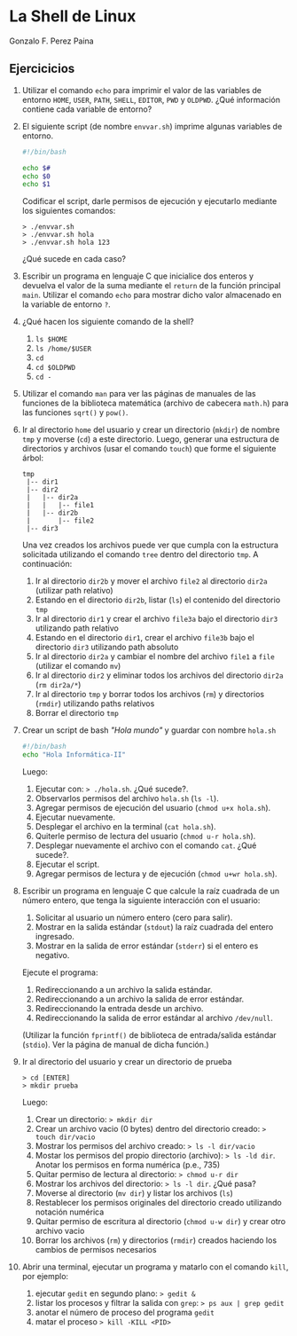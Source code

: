 # La Shell de Linux

Gonzalo F. Perez Paina

## Ejercicicios

1. Utilizar el comando `echo` para imprimir el valor de las variables de entorno `HOME`, `USER`, `PATH`, `SHELL`, `EDITOR`, `PWD` y `OLDPWD`. ¿Qué información contiene cada variable de entorno?

1. El siguiente script (de nombre `envvar.sh`) imprime algunas variables de entorno.
    ```bash
    #!/bin/bash
    
    echo $#
    echo $0
    echo $1
    ```
    Codificar el script, darle permisos de ejecución y ejecutarlo mediante los siguientes comandos:
    ```
    > ./envvar.sh
    > ./envvar.sh hola
    > ./envvar.sh hola 123
    ```
    ¿Qué sucede en cada caso?

1. Escribir un programa en lenguaje C que inicialice dos enteros y devuelva el valor de la suma mediante el `return` de la función principal `main`. Utilizar el comando `echo` para mostrar dicho valor almacenado en la variable de entorno `?`.

1. ¿Qué hacen los siguiente comando de la shell?
    1. `ls $HOME`
    1. `ls /home/$USER`
    1. `cd`
    1. `cd $OLDPWD`
    1. `cd -`

1. Utilizar el comando `man` para ver las páginas de manuales de las funciones de la biblioteca matemática (archivo de cabecera `math.h`) para las funciones `sqrt()` y `pow()`.

1. Ir al directorio `home` del usuario y crear un directorio (`mkdir`) de nombre `tmp` y moverse (`cd`) a este directorio. Luego, generar una estructura de directorios y archivos (usar el comando `touch`) que forme el siguiente árbol:
    ```
    tmp
     |-- dir1
     |-- dir2
     |   |-- dir2a
     |   |   |-- file1
     |   |-- dir2b
     |       |-- file2
     |-- dir3
     ```
    Una vez creados los archivos puede ver que cumpla con la estructura solicitada utilizando el comando `tree` dentro del directorio `tmp`. A continuación:
    1. Ir al directorio `dir2b` y mover el archivo `file2` al directorio `dir2a` (utilizar path relativo)
    1. Estando en el directorio `dir2b`, listar (`ls`) el contenido del directorio `tmp`
    1. Ir al directorio `dir1` y crear el archivo `file3a` bajo el directorio `dir3` utilizando path relativo
    1. Estando en el directorio `dir1`, crear el archivo `file3b` bajo el directorio `dir3` utilizando path absoluto
    1. Ir al directorio `dir2a` y cambiar el nombre del archivo `file1` a `file` (utilizar el comando `mv`)
    1. Ir al directorio `dir2` y eliminar todos los archivos del directorio `dir2a` (`rm dir2a/*`)
    1. Ir al directorio `tmp` y borrar todos los archivos (`rm`) y directorios (`rmdir`) utilizando paths relativos
    1. Borrar el directorio `tmp`

1. Crear un script de bash _"Hola mundo"_ y guardar con nombre `hola.sh`
    ```bash
    #!/bin/bash
    echo "Hola Informática-II"
    ```
    Luego:
    1. Ejecutar con: `> ./hola.sh`. ¿Qué sucede?.
    1. Observarlos permisos del archivo `hola.sh` (`ls -l`).
    1. Agregar permisos de ejecución del usuario (`chmod u+x hola.sh`).
    1. Ejecutar nuevamente.
    1. Desplegar el archivo en la terminal (`cat hola.sh`).
    1. Quiterle permiso de lectura del usuario (`chmod u-r hola.sh`).
    1. Desplegar nuevamente el archivo con el comando `cat`. ¿Qué sucede?.
    1. Ejecutar el script.
    1. Agregar permisos de lectura y de ejecución (`chmod u+wr hola.sh`).

1. Escribir un programa en lenguaje C que calcule la raíz cuadrada de un número entero, que tenga la siguiente interacción con el usuario:
    1. Solicitar al usuario un número entero (cero para salir).
    1. Mostrar en la salida estándar (`stdout`) la raíz cuadrada del entero ingresado.
    1. Mostrar en la salida de error estándar (`stderr`) si el entero es negativo.

    Ejecute el programa:
    1. Redireccionando a un archivo la salida estándar.
    1. Redireccionando a un archivo la salida de error estándar.
    1. Redireccionando la entrada desde un archivo.
    1. Redireccionando la salida de error estándar al archivo `/dev/null`.

    (Utilizar la función `fprintf()` de biblioteca de entrada/salida estándar (`stdio`). Ver la página de manual de dicha función.)

1. Ir al directorio del usuario y crear un directorio de prueba
    ```
    > cd [ENTER]
    > mkdir prueba
    ```
    Luego:
    1. Crear un directorio: `> mkdir dir`
    1. Crear un archivo vacio (0 bytes) dentro del directorio creado: `> touch dir/vacio`
    1. Mostrar los permisos del archivo creado: `> ls -l dir/vacio`
    1. Mostar los permisos del propio directorio (archivo): `> ls -ld dir`. Anotar los permisos en forma numérica (p.e., 735)
    1. Quitar permiso de lectura al directorio: `> chmod u-r dir`
    1. Mostrar los archivos del directorio: `> ls -l dir`. ¿Qué pasa?
    1. Moverse al directorio (`mv dir`) y listar los archivos (`ls`)
    1. Restablecer los permisos originales del directorio creado utilizando notación numérica
    1. Quitar permiso de escritura al directorio (`chmod u-w dir`) y crear otro archivo vacio
    1. Borrar los archivos (`rm`) y directorios (`rmdir`) creados haciendo los cambios de permisos necesarios

1. Abrir una terminal, ejecutar un programa y matarlo con el comando `kill`, por ejemplo:
    1. ejecutar `gedit` en segundo plano: `> gedit &`
    1. listar los procesos y filtrar la salida con `grep`: `> ps aux | grep gedit`
    1. anotar el número de proceso del programa `gedit`
    1. matar el proceso `> kill -KILL <PID>`
